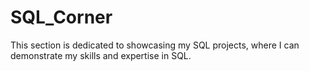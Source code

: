 # SQL_Corner
This section is dedicated to showcasing my SQL projects, where I can demonstrate my skills and expertise in SQL.

